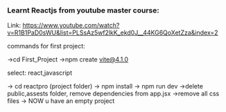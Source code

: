 ### Learnt Reactjs from youtube master course:


Link: https://www.youtube.com/watch?v=R1B1PaD0sWU&list=PLSsAz5wf2lkK_ekd0J__44KG6QoXetZza&index=2


commands for first project:

->cd First_Project
->npm create vite@4.1.0

select: react,javascript

-> cd reactpro (project folder)
-> npm install
-> npm run dev
->delete public,assests folder, remove dependencies from app.jsx
->remove all css files
-> NOW u have an empty project
